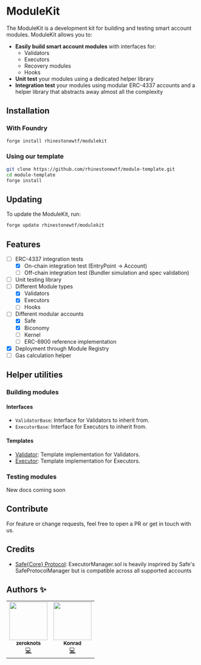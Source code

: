 # ModuleKit

The ModuleKit is a development kit for building and testing smart account modules. ModuleKit allows you to:

- **Easily build smart account modules** with interfaces for:
  - Validators
  - Executors
  - Recovery modules
  - Hooks
- **Unit test** your modules using a dedicated helper library
- **Integration test** your modules using modular ERC-4337 accounts and a helper library that abstracts away almost all the complexity

## Installation

### With Foundry

```bash
forge install rhinestonewtf/modulekit
```

### Using our template

```bash
git clone https://github.com/rhinestonewtf/module-template.git
cd module-template
forge install
```

## Updating

To update the ModuleKit, run:

```bash
forge update rhinestonewtf/modulekit
```

## Features

- [ ] ERC-4337 integration tests
  - [x] On-chain integration test (EntryPoint -> Account)
  - [ ] Off-chain integration test (Bundler simulation and spec validation)
- [ ] Unit testing library
- [ ] Different Module types
  - [x] Validators
  - [x] Executors
  - [ ] Hooks
- [ ] Different modular accounts
  - [x] Safe
  - [x] Biconomy
  - [ ] Kernel
  - [ ] ERC-6900 reference implementation
- [x] Deployment through Module Registry
- [ ] Gas calculation helper

## Helper utilities

### Building modules

#### Interfaces

- `ValidatorBase`: Interface for Validators to inherit from.
- `ExecutorBase`: Interface for Executors to inherit from.

#### Templates

- [Validator](https://github.com/rhinestonewtf/module-template/blob/main/src/validators/ValidatorTemplate.sol): Template implementation for Validators.
- [Executor](https://github.com/rhinestonewtf/module-template/blob/main/src/executors/ExecutorTemplate.sol): Template implementation for Executors.

### Testing modules

New docs coming soon

## Contribute

For feature or change requests, feel free to open a PR or get in touch with us.

## Credits

- [Safe{Core} Protocol](https://github.com/safe-global/safe-core-protocol/): ExecutorManager.sol is heavily insprired by Safe's SafeProtocolManager but is compatible across all supported accounts

## Authors ✨

<!-- ALL-CONTRIBUTORS-LIST:START - Do not remove or modify this section -->
<!-- prettier-ignore-start -->
<!-- markdownlint-disable -->
<table>
  <tr>
    <td align="center"><a href="http://twitter.com/zeroknotsETH/"><img src="https://pbs.twimg.com/profile_images/1639062011387715590/bNmZ5Gpf_400x400.jpg" width="100px;" alt=""/><br /><sub><b>zeroknots</b></sub></a><br /><a href="https://github.com/rhinestonewtf/registry/commits?author=zeroknots" title="Code">💻</a></td>
    <td align="center"><a href="https://twitter.com/abstractooor"><img src="https://avatars.githubusercontent.com/u/26718079" width="100px;" alt=""/><br /><sub><b>Konrad</b></sub></a><br /><a href="https://github.com/rhinestonewtf/registry/commits?author=kopy-kat" title="Code">💻</a> </td>
    
  </tr>
</table>
